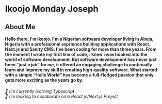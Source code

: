 # Ikoojo Monday Joseph
## About Me
#### Hello there, I'm Ikoojo. I'm a Nigerian software developer living in Abuja, Nigeria with a professional exprience building applications with React, Next.js and Sanity CMS. I've been coding for more than three years. From the moment I wrote my first line of code, i knew i was hooked into the world of software development. But software development has never just been “just a job” for me, it offered an engaging challenge to continually learn and improve my skill in creating high-quality software. What started with a simple “Hello World” has become a full-fledged passion that only gets more exciting as the years go by.
###### 🌱 I’m currently learning Typescript <br>💞️ I’m looking to collaborate on a React.js/Next.js Project

<!---
KMF21/KMF21 is a ✨ special ✨ repository because its `README.md` (this file) appears on your GitHub profile.
You can click the Preview link to take a look at your changes.
--->


